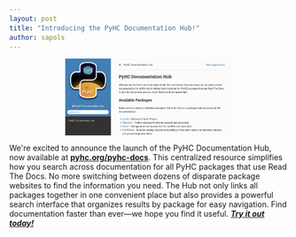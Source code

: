 ```yaml
---
layout: post
title: "Introducing the PyHC Documentation Hub!"
author: sapols
---
```


<img src="/../img/page_images/pyhc-docs-hub.jpg" alt="PyHC Documentation Hub screenshot" style="display: block; margin-left: auto; margin-right: auto; width: 60%">

We're excited to announce the launch of the PyHC Documentation Hub, now available at **[pyhc.org/pyhc-docs](https://pyhc.org/pyhc-docs)**. This centralized resource simplifies how you search across documentation for all PyHC packages that use Read The Docs. No more switching between dozens of disparate package websites to find the information you need. The Hub not only links all packages together in one convenient place but also provides a powerful search interface that organizes results by package for easy navigation. Find documentation faster than ever—we hope you find it useful. _**[Try it out today!](https://pyhc.org/pyhc-docs)**_